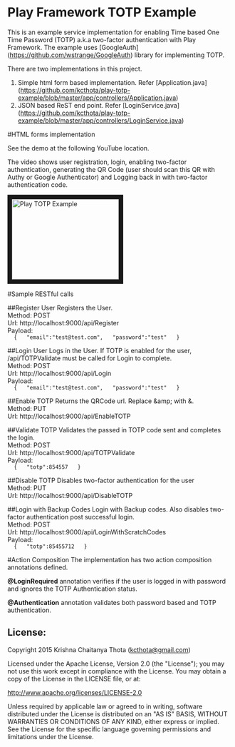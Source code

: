 # Play Framework TOTP Example
This is an example service implementation for enabling Time based One Time Password (TOTP) a.k.a two-factor authentication with Play Framework. The example uses [GoogleAuth] (https://github.com/wstrange/GoogleAuth) library for implementing TOTP.

There are two implementations in this project. 

1. Simple html form based implementation. Refer [Application.java] (https://github.com/kcthota/play-totp-example/blob/master/app/controllers/Application.java)
2. JSON based ReST end point. Refer [LoginService.java] (https://github.com/kcthota/play-totp-example/blob/master/app/controllers/LoginService.java)

#HTML forms implementation

See the demo at the following YouTube location. 

The video shows user registration, login, enabling two-factor authentication, generating the QR Code (user should scan this QR with Authy or Google Authenticator) and Logging back in with two-factor authentication code.

<a href="http://www.youtube.com/watch?feature=player_embedded&v=p516xPQztCw
" target="_blank"><img src="http://img.youtube.com/vi/p516xPQztCw/0.jpg" 
alt="Play TOTP Example" width="240" height="180" border="10" /></a>


#Sample RESTful calls

##Register User
Registers the User.  
Method: POST  
Url: http://localhost:9000/api/Register  
Payload:  
``  
{  
"email":"test@test.com",  
"password":"test"  
}  
``

##Login User
Logs in the User. If TOTP is enabled for the user, /api/TOTPValidate must be called for Login to complete.  
Method: POST  
Url: http://localhost:9000/api/Login  
Payload:  
``  
{  
"email":"test@test.com",  
"password":"test"  
}  
``

##Enable TOTP
Returns the QRCode url. Replace &amp;amp; with &.  
Method: PUT  
Url: http://localhost:9000/api/EnableTOTP  

##Validate TOTP
Validates the passed in TOTP code sent and completes the login.  
Method: POST  
Url: http://localhost:9000/api/TOTPValidate  
Payload:  
``  
{  
"totp":854557  
}  
``

##Disable TOTP
Disables two-factor authentication for the user  
Method: PUT  
Url: http://localhost:9000/api/DisableTOTP  

##Login with Backup Codes
Login with Backup codes. Also disables two-factor authentication post successful login.  
Method: POST  
Url: http://localhost:9000/api/LoginWithScratchCodes  
Payload:  
``  
{  
"totp":85455712  
}  
``

#Action Composition
The implementation has two action composition annotations defined.

**@LoginRequired** annotation verifies if the user is logged in with password and ignores the TOTP Authentication status.

**@Authentication** annotation validates both password based and TOTP authentication.


## License:

Copyright 2015 Krishna Chaitanya Thota (kcthota@gmail.com)

Licensed under the Apache License, Version 2.0 (the "License");
you may not use this work except in compliance with the License.
You may obtain a copy of the License in the LICENSE file, or at:

   http://www.apache.org/licenses/LICENSE-2.0

Unless required by applicable law or agreed to in writing, software
distributed under the License is distributed on an "AS IS" BASIS,
WITHOUT WARRANTIES OR CONDITIONS OF ANY KIND, either express or implied.
See the License for the specific language governing permissions and
limitations under the License.